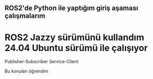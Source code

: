 ## ROS2'de Python ile yaptığım giriş aşaması çalışmalarım
# ROS2 Jazzy sürümünü kullandım 24.04 Ubuntu sürümü ile çalışıyor

Publisher-Subscriber
Service-Client

Bu konuları öğrendim
